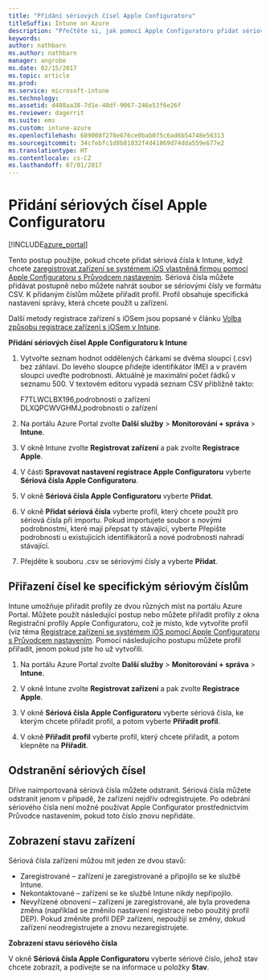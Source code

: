 ```yaml
---
title: "Přidání sériových čísel Apple Configuratoru"
titleSuffix: Intune on Azure
description: "Přečtěte si, jak pomocí Apple Configuratoru přidat sériová čísla k zařízením s iOSem vlastněným společností.\""
keywords: 
author: nathbarn
ms.author: nathbarn
manager: angrobe
ms.date: 02/15/2017
ms.topic: article
ms.prod: 
ms.service: microsoft-intune
ms.technology: 
ms.assetid: d408aa38-7d1e-40df-9067-246e53f6e26f
ms.reviewer: dagerrit
ms.suite: ems
ms.custom: intune-azure
ms.openlocfilehash: 689008f278e676ce0bab075c6ad6b54748e56313
ms.sourcegitcommit: 34cfebfc1d8b81032f4d41869d74dda559e677e2
ms.translationtype: HT
ms.contentlocale: cs-CZ
ms.lasthandoff: 07/01/2017
---
```

# <a name="add-apple-configurator-serial-numbers"></a>Přidání sériových čísel Apple Configuratoru

[!INCLUDE[azure_portal](./includes/azure_portal.md)]

Tento postup použijte, pokud chcete přidat sériová čísla k Intune, když chcete [zaregistrovat zařízení se systémem iOS vlastněná firmou pomocí Apple Configuratoru s Průvodcem nastavením](apple-configurator-setup-assistant-enroll-ios.md). Sériová čísla můžete přidávat postupně nebo můžete nahrát soubor se sériovými čísly ve formátu CSV. K přidaným číslům můžete přiřadit profil. Profil obsahuje specifická nastavení správy, která chcete použít u zařízení.

Další metody registrace zařízení s iOSem jsou popsané v článku [Volba způsobu registrace zařízení s iOSem v Intune](enrollment-method-choose-ios.md).

**Přidání sériových čísel Apple Configuratoru k Intune**

1. Vytvořte seznam hodnot oddělených čárkami se dvěma sloupci (.csv) bez záhlaví. Do levého sloupce přidejte identifikátor IMEI a v pravém sloupci uveďte podrobnosti. Aktuálně je maximální počet řádků v seznamu 500. V textovém editoru vypadá seznam CSV přibližně takto:

    F7TLWCLBX196,podrobnosti o zařízení</br>
    DLXQPCWVGHMJ,podrobnosti o zařízení

2. Na portálu Azure Portal zvolte **Další služby** > **Monitorování + správa** > **Intune**.

3.  V okně Intune zvolte **Registrovat zařízení** a pak zvolte **Registrace Apple**.

4. V části **Spravovat nastavení registrace Apple Configuratoru** vyberte **Sériová čísla Apple Configuratoru**.

5. V okně **Sériová čísla Apple Configuratoru** vyberte **Přidat**.

6. V okně **Přidat sériová čísla** vyberte profil, který chcete použít pro sériová čísla při importu. Pokud importujete soubor s novými podrobnostmi, které mají přepsat ty stávající, vyberte Přepište podrobnosti u existujících identifikátorů a nové podrobnosti nahradí stávající.

7. Přejděte k souboru .csv se sériovými čísly a vyberte **Přidat**.

## <a name="assign-a-profile-to-specific-serial-numbers"></a>Přiřazení čísel ke specifickým sériovým číslům

Intune umožňuje přiřadit profily ze dvou různých míst na portálu Azure Portal. Můžete použít následující postup nebo můžete přiřadit profily z okna Registrační profily Apple Configuratoru, což je místo, kde vytvoříte profil (viz téma [Registrace zařízení se systémem iOS pomocí Apple Configuratoru s Průvodcem nastavením](apple-configurator-setup-assistant-enroll-ios.md). Pomocí následujícího postupu můžete profil přiřadit, jenom pokud jste ho už vytvořili.

1. Na portálu Azure Portal zvolte **Další služby** > **Monitorování + správa** > **Intune**.

2. V okně Intune zvolte **Registrovat zařízení** a pak zvolte **Registrace Apple**.

3. V okně **Sériová čísla Apple Configuratoru** vyberte sériová čísla, ke kterým chcete přiřadit profil, a potom vyberte **Přiřadit profil**.

4. V okně **Přiřadit profil** vyberte profil, který chcete přiřadit, a potom klepněte na **Přiřadit**.

## <a name="delete-serial-numbers"></a>Odstranění sériových čísel
Dříve naimportovaná sériová čísla můžete odstranit. Sériová čísla můžete odstranit jenom v případě, že zařízení nejdřív odregistrujete. Po odebrání sériového čísla není možné používat Apple Configurator prostřednictvím Průvodce nastavením, pokud toto číslo znovu nepřidáte.

## <a name="view-the-state-of-a-device"></a>Zobrazení stavu zařízení
Sériová čísla zařízení můžou mít jeden ze dvou stavů:

- Zaregistrované – zařízení je zaregistrované a připojilo se ke službě Intune.
- Nekontaktované – zařízení se ke službě Intune nikdy nepřipojilo.
- Nevyřízené obnovení – zařízení je zaregistrované, ale byla provedena změna (například se změnilo nastavení registrace nebo použitý profil DEP). Pokud změníte profil DEP zařízení, nepoužijí se změny, dokud zařízení neodregistrujete a znovu nezaregistrujete.

**Zobrazení stavu sériového čísla**

V okně **Sériová čísla Apple Configuratoru** vyberte sériové číslo, jehož stav chcete zobrazit, a podívejte se na informace u položky **Stav**.
